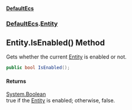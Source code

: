 #### [DefaultEcs](DefaultEcs.md 'DefaultEcs')
### [DefaultEcs](DefaultEcs.md#DefaultEcs 'DefaultEcs').[Entity](Entity.md 'DefaultEcs.Entity')
## Entity.IsEnabled() Method
Gets whether the current [Entity](Entity.md 'DefaultEcs.Entity') is enabled or not.  
```csharp
public bool IsEnabled();
```
#### Returns
[System.Boolean](https://docs.microsoft.com/en-us/dotnet/api/System.Boolean 'System.Boolean')  
true if the [Entity](Entity.md 'DefaultEcs.Entity') is enabled; otherwise, false.
